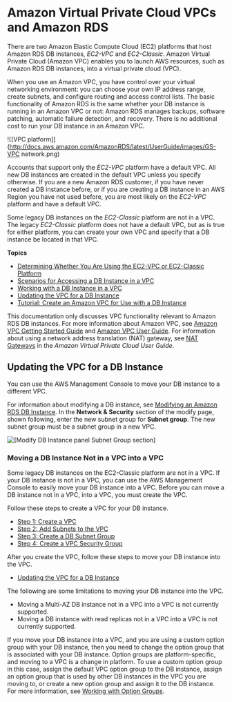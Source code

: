 # Amazon Virtual Private Cloud VPCs and Amazon RDS<a name="USER_VPC"></a>

There are two Amazon Elastic Compute Cloud \(EC2\) platforms that host Amazon RDS DB instances, *EC2\-VPC* and *EC2\-Classic*\. Amazon Virtual Private Cloud \(Amazon VPC\) enables you to launch AWS resources, such as Amazon RDS DB instances, into a virtual private cloud \(VPC\)\. 

When you use an Amazon VPC, you have control over your virtual networking environment: you can choose your own IP address range, create subnets, and configure routing and access control lists\. The basic functionality of Amazon RDS is the same whether your DB instance is running in an Amazon VPC or not: Amazon RDS manages backups, software patching, automatic failure detection, and recovery\.  There is no additional cost to run your DB instance in an Amazon VPC\. 

![\[VPC platform\]](http://docs.aws.amazon.com/AmazonRDS/latest/UserGuide/images/GS-VPC network.png)

Accounts that support only the *EC2\-VPC* platform have a default VPC\. All new DB instances are created in the default VPC unless you specify otherwise\. If you are a new Amazon RDS customer, if you have never created a DB instance before, or if you are creating a DB instance in an AWS Region you have not used before, you are most likely on the *EC2\-VPC* platform and have a default VPC\. 

Some legacy DB instances on the *EC2\-Classic* platform are not in a VPC\. The legacy *EC2\-Classic* platform does not have a default VPC, but as is true for either platform, you can create your own VPC and specify that a DB instance be located in that VPC\. 

**Topics**
+ [Determining Whether You Are Using the EC2\-VPC or EC2\-Classic Platform](USER_VPC.FindDefaultVPC.md)
+ [Scenarios for Accessing a DB Instance in a VPC](USER_VPC.Scenarios.md)
+ [Working with a DB Instance in a VPC](USER_VPC.WorkingWithRDSInstanceinaVPC.md)
+ [Updating the VPC for a DB Instance](#USER_VPC.VPC2VPC)
+ [Tutorial: Create an Amazon VPC for Use with a DB Instance](CHAP_Tutorials.WebServerDB.CreateVPC.md)

This documentation only discusses VPC functionality relevant to Amazon RDS DB instances\. For more information about Amazon VPC, see [Amazon VPC Getting Started Guide](https://docs.aws.amazon.com/AmazonVPC/latest/GettingStartedGuide/) and [Amazon VPC User Guide](https://docs.aws.amazon.com/vpc/latest/userguide/)\. For information about using a network address translation \(NAT\) gateway, see [NAT Gateways](https://docs.aws.amazon.com/vpc/latest/userguide/vpc-nat-gateway.html) in the *Amazon Virtual Private Cloud User Guide*\. 

## Updating the VPC for a DB Instance<a name="USER_VPC.VPC2VPC"></a>

You can use the AWS Management Console to move your DB instance to a different VPC\. 

For information about modifying a DB instance, see [Modifying an Amazon RDS DB Instance](Overview.DBInstance.Modifying.md)\. In the **Network & Security** section of the modify page, shown following, enter the new subnet group for **Subnet group**\. The new subnet group must be a subnet group in a new VPC\.  

![\[Modify DB Instance panel Subnet Group section\]](http://docs.aws.amazon.com/AmazonRDS/latest/UserGuide/images/EC2-VPC.png)

### Moving a DB Instance Not in a VPC into a VPC<a name="USER_VPC.Non-VPC2VPC"></a>

Some legacy DB instances on the EC2\-Classic platform are not in a VPC\. If your DB instance is not in a VPC, you can use the AWS Management Console to easily move your DB instance into a VPC\. Before you can move a DB instance not in a VPC, into a VPC, you must create the VPC\. 

Follow these steps to create a VPC for your DB instance\. 
+ [Step 1: Create a VPC](USER_VPC.WorkingWithRDSInstanceinaVPC.md#USER_VPC.CreatingVPC)
+ [Step 2: Add Subnets to the VPC](USER_VPC.WorkingWithRDSInstanceinaVPC.md#USER_VPC.AddingSubnets)
+  [Step 3: Create a DB Subnet Group](USER_VPC.WorkingWithRDSInstanceinaVPC.md#USER_VPC.CreateDBSubnetGroup)
+  [Step 4: Create a VPC Security Group](USER_VPC.WorkingWithRDSInstanceinaVPC.md#USER_VPC.CreateVPCSecurityGroup)

After you create the VPC, follow these steps to move your DB instance into the VPC\. 
+ [Updating the VPC for a DB Instance](#USER_VPC.VPC2VPC)

The following are some limitations to moving your DB instance into the VPC\. 
+ Moving a Multi\-AZ DB instance not in a VPC into a VPC is not currently supported\.
+ Moving a DB instance with read replicas not in a VPC into a VPC is not currently supported\.

If you move your DB instance into a VPC, and you are using a custom option group with your DB instance, then you need to change the option group that is associated with your DB instance\. Option groups are platform\-specific, and moving to a VPC is a change in platform\. To use a custom option group in this case, assign the default VPC option group to the DB instance, assign an option group that is used by other DB instances in the VPC you are moving to, or create a new option group and assign it to the DB instance\. For more information, see [Working with Option Groups](USER_WorkingWithOptionGroups.md)\. 